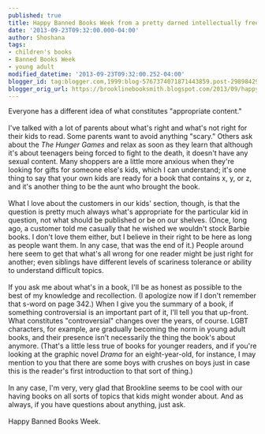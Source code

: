 ```yaml
---
published: true
title: Happy Banned Books Week from a pretty darned intellectually free place
date: '2013-09-23T09:32:00.000-04:00'
author: Shoshana
tags:
- children's books
- Banned Books Week
- young adult
modified_datetime: '2013-09-23T09:32:00.252-04:00'
blogger_id: tag:blogger.com,1999:blog-5767374071871443859.post-2989842920493636927
blogger_orig_url: https://brooklinebooksmith.blogspot.com/2013/09/happy-banned-books-week-from-pretty.html
---
```


Everyone has a different idea of what constitutes "appropriate content."<br /><br />I've talked with a lot of parents about what's right and what's not right for their kids to read. Some parents want to avoid anything "scary." Others ask about the <em>The Hunger Games</em> and relax as soon as they learn that although it's about teenagers being forced to fight to the death, it doesn't have any sexual content. Many shoppers are a little more anxious when they're looking for gifts for someone else's kids, which I can understand; it's one thing to say that your own kids are ready for a book that contains x, y, or z, and it's another thing to be the aunt who brought the book.<br /><br />What I love about&nbsp;the customers in our kids' section, though,&nbsp;is that the question is pretty much always what's appropriate for the particular kid in question, not what should be published or be on our shelves. (Once, long ago, a customer told me casually that he wished we wouldn't stock Barbie books. I don't love them either, but I believe in their right to be here as long as people want them. In any case, that was the end of it.) People around here seem to get that what's all wrong for one reader might be just right for another; even siblings have different levels of scariness tolerance or ability to understand difficult topics.<br /><br />If you ask me about what's in a book, I'll be as honest as possible to the best of my knowledge and recollection. (I apologize now if I don't remember that s-word on page 342.) When I give you the summary of a book, if something controversial is an important&nbsp;part of it, I'll tell you that up-front. What constitutes "controversial" changes over the years, of course. LGBT characters, for example, are gradually becoming the norm in young adult books, and their presence isn't necessarily the thing the book's about anymore. (That's a little less true of books for younger readers, and if you're looking at the graphic novel <em>Drama</em> for an eight-year-old, for instance, I may mention to you that there are some boys with crushes on boys just in case this is the reader's first introduction to that sort of thing.)<br /><br />In any case, I'm very, very glad that Brookline seems to be cool with our having books on all sorts of topics that kids might wonder about. And as always, if you have questions about anything, just ask.<br /><br />Happy Banned Books Week.<br /><br />